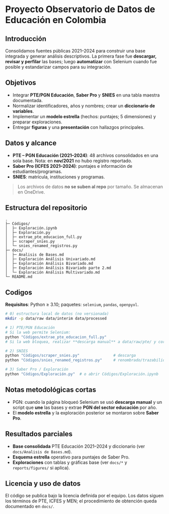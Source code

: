 # Proyecto Observatorio de Datos de Educación en Colombia

## Introducción
Consolidamos fuentes públicas 2021–2024 para construir una base integrada y generar análisis descriptivos. La primera fase fue **descargar, revisar y perfilar** las bases; luego **automatizar** con Selenium cuando fue posible y estandarizar campos para su integración.

## Objetivos
- Integrar **PTE/PGN Educación**, **Saber Pro** y **SNIES** en una tabla maestra documentada.
- Normalizar identificadores, años y nombres; crear un **diccionario de variables**.
- Implementar un **modelo estrella** (hechos: puntajes; 5 dimensiones) y preparar exploraciones.
- Entregar **figuras** y una **presentación** con hallazgos principales.

## Datos y alcance
- **PTE – PGN Educación (2021–2024)**: 48 archivos consolidados en una sola base. Nota: en **nov/2021** no hubo registro reportado.
- **Saber Pro (ICFES 2021–2024)**: puntajes e información de estudiantes/programas.
- **SNIES**: matrícula, instituciones y programas.

> Los archivos de datos **no se suben al repo** por tamaño. Se almacenan en OneDrive. 

## Estructura del repositorio
~~~text
.
├─ Códigos/
│  ├─ Exploración.ipynb
│  ├─ Exploración.py
│  ├─ extrae_pte_educacion_full.py
│  ├─ scraper_snies.py
│  └─ snies_renamed_registros.py
├─ docs/
│  ├─ Analisis de Bases.md
│  ├─ Exploración Análisis Univariado.md
│  ├─ Exploración Análisis Bivariado.md
│  ├─ Exploración Análisis Bivariado parte 2.md
│  └─ Exploración Análisis Multivariado.md
└─ README.md
~~~

## Codigos
**Requisitos**: Python ≥ 3.10; paquetes: `selenium`, `pandas`, `openpyxl`.

~~~bash
# 0) estructura local de datos (no versionada)
mkdir -p data/raw data/interim data/processed

# 1) PTE/PGN Educación
# Si la web permite Selenium:
python "Códigos/extrae_pte_educacion_full.py"
# Si la web bloquea, realizar **descarga manual** a data/raw/pte/ y correr el script para consolidar.

# 2) SNIES
python "Códigos/scraper_snies.py"               # descarga
python "Códigos/snies_renamed_registros.py"     # renombrado/trazabilidad

# 3) Saber Pro / Exploración
python "Códigos/Exploración.py"  # o abrir Códigos/Exploración.ipynb
~~~

## Notas metodológicas cortas
- PGN: cuando la página bloqueó Selenium se usó **descarga manual** y un script que **une** las bases y extrae **PGN del sector educación** por año.
- El **modelo estrella** y la exploración posterior se montaron sobre **Saber Pro**.

## Resultados parciales
- **Base consolidada** PTE Educación 2021–2024 y diccionario (ver `docs/Analisis de Bases.md`).
- **Esquema estrella** operativo para puntajes de Saber Pro.
- **Exploraciones** con tablas y gráficas base (ver `docs/*` y `reports/figures/` si aplica).

## Licencia y uso de datos
El código se publica bajo la licencia definida por el equipo. Los datos siguen los términos de PTE, ICFES y MEN; el procedimiento de obtención queda documentado en `docs/`.
